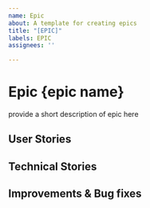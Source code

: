```yaml
---
name: Epic
about: A template for creating epics
title: "[EPIC]"
labels: EPIC
assignees: ''

---
```


# Epic {epic name}

provide a short description of epic here

## User Stories

## Technical Stories

## Improvements & Bug fixes
